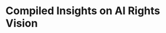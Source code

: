 

# Compiled Insights on AI Rights Vision

<!-- Insights will be compiled here as discussions progress -->